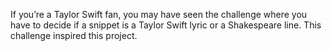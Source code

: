 If you’re a Taylor Swift fan, you may have seen the challenge where you have to decide if a snippet is a Taylor Swift lyric or a Shakespeare line. 
This challenge inspired this project.